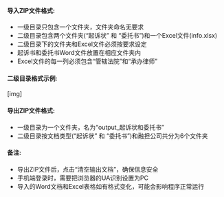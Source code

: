 #### 导入ZIP文件格式:
- 一级目录只包含一个文件夹，文件夹命名无要求
- 二级目录包含两个文件夹(“起诉状” 和 “委托书”)和一个Excel文件(info.xlsx)
- 二级目录下的文件夹和Excel文件必须按要求设定
- 起诉书和委托书Word文件放置在相应文件夹内
- Excel文件的每一列必须包含“管辖法院”和“承办律师”

#### 二级目录格式示例:
[img]

#### 导出ZIP文件格式:
- 一级目录为一个文件夹，名为“output_起诉状和委托书”
- 二级目录按文档类型(“起诉状” 和 “委托书”)和融担公司共分为6个文件夹

#### 备注:
- 导出ZIP文件后，点击“清空输出文档”，确保信息安全
- 手机端登录时，需要把浏览器的UA识别设置为PC
- 导入的Word文档和Excel表格如有格式变化，可能会影响程序正常运行